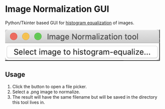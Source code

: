 # Image Normalization GUI

Python/Tkinter based GUI for [histogram equalization](https://en.wikipedia.org/wiki/Histogram_equalization) of images.

![Screenshot](screenshot.png)

## Usage

1. Click the button to open a file picker.
2. Select a .png image to normalize.
3. The result will have the same filename but will be saved in the directory this tool lives in.
